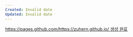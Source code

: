 ```yaml
---
Created: Invalid date
Updated: Invalid date
---
```

https://pages.github.com/https://zuhern.github.io/ 생성 완료